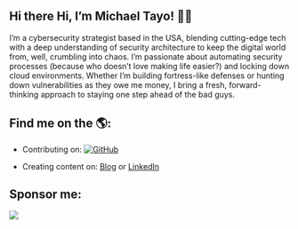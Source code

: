 ## Hi there Hi, I’m Michael Tayo! 👋🏾

I’m a cybersecurity strategist based in the USA, blending cutting-edge tech with a deep understanding of security architecture to keep the digital world from, well, crumbling into chaos. I’m passionate about automating security processes (because who doesn’t love making life easier?) and locking down cloud environments. Whether I’m building fortress-like defenses or hunting down vulnerabilities as they owe me money, I bring a fresh, forward-thinking approach to staying one step ahead of the bad guys.

## Find me on the 🌎:

- Contributing on: <a href="https://github.com/d0uble3l"><img src="https://img.shields.io/github/followers/d0uble3l?label=GitHub&style=social" alt="GitHub"></a>

- Creating content on: <a href="https://www.cybersecurityos.net/">Blog</a> or <a href="https://www.linkedin.com/in/michaeltayo/">LinkedIn</a>

## Sponsor me:

<a href="[https://www.buymeacoffee.com/aQPnJ73O8](https://buymeacoffee.com/cybershieldacademy)"><img src="https://img.buymeacoffee.com/button-api/?text=Buy me a coffee&emoji=&slug=aQPnJ73O8&button_colour=FFDD00&font_colour=000000&font_family=Cookie&outline_colour=000000&coffee_colour=ffffff"></a>
